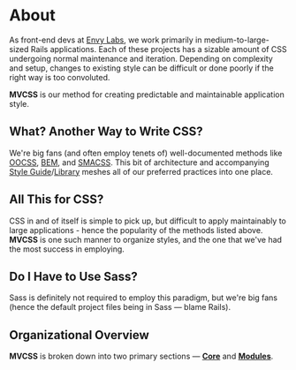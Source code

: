 # About

As front-end devs at [Envy Labs](http://envylabs.com), we work primarily in medium-to-large-sized Rails applications. Each of these projects has a sizable amount of CSS undergoing normal maintenance and iteration. Depending on complexity and setup, changes to existing style can be difficult or done poorly if the right way is too convoluted.

**MVCSS** is our method for creating predictable and maintainable application style.

## What? Another Way to Write CSS?

We're big fans (and often employ tenets of) well-documented methods like [OOCSS](https://github.com/stubbornella/oocss/wiki), [BEM](http://bem.info/method/), and [SMACSS](http://smacss.com/). This bit of architecture and accompanying [Style Guide](http://mvcss.github.io/styleguide/)/[Library](http://mvcss.github.io/library/) meshes all of our preferred practices into one place.

## All This for CSS?

CSS in and of itself is simple to pick up, but difficult to apply maintainably to large applications - hence the popularity of the methods listed above. **MVCSS** is one such manner to organize styles, and the one that we've had the most success in employing.

## Do I Have to Use Sass?

Sass is definitely not required to employ this paradigm, but we're big fans (hence the default project files being in Sass &mdash; blame Rails).

## Organizational Overview

**MVCSS** is broken down into two primary sections &mdash; [**Core**](/core/) and [**Modules**](/modules/).
